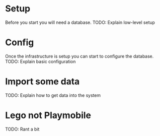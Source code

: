 ﻿# Setup
Before you start you will need a database.
TODO: Explain low-level setup

# Config
Once the infrastructure is setup you can start to configure the database.
TODO: Explain basic configuration

# Import some data
TODO: Explain how to get data into the system

# Lego not Playmobile
TODO: Rant a bit